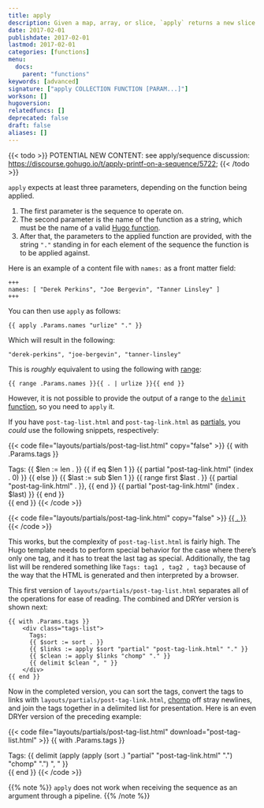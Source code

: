 ```yaml
---
title: apply
description: Given a map, array, or slice, `apply` returns a new slice with a function applied over it.
date: 2017-02-01
publishdate: 2017-02-01
lastmod: 2017-02-01
categories: [functions]
menu:
  docs:
    parent: "functions"
keywords: [advanced]
signature: ["apply COLLECTION FUNCTION [PARAM...]"]
workson: []
hugoversion:
relatedfuncs: []
deprecated: false
draft: false
aliases: []
---
```


{{< todo >}}
POTENTIAL NEW CONTENT: see apply/sequence discussion: https://discourse.gohugo.io/t/apply-printf-on-a-sequence/5722;
{{< /todo >}}

`apply` expects at least three parameters, depending on the function being applied.

1. The first parameter is the sequence to operate on.
2. The second parameter is the name of the function as a string, which must be the name of a valid [Hugo function][functions].
3. After that, the parameters to the applied function are provided, with the string `"."` standing in for each element of the sequence the function is to be applied against.

Here is an example of a content file with `names:` as a front matter field:

```
+++
names: [ "Derek Perkins", "Joe Bergevin", "Tanner Linsley" ]
+++
```

You can then use `apply` as follows:

```
{{ apply .Params.names "urlize" "." }}
```

Which will result in the following:

```
"derek-perkins", "joe-bergevin", "tanner-linsley"
```

This is *roughly* equivalent to using the following with [range]:

```
{{ range .Params.names }}{{ . | urlize }}{{ end }}
```

However, it is not possible to provide the output of a range to the [`delimit` function][delimit], so you need to `apply` it.

If you have `post-tag-list.html` and `post-tag-link.html` as [partials], you *could* use the following snippets, respectively:

{{< code file="layouts/partials/post-tag-list.html" copy="false" >}}
{{ with .Params.tags }}
<div class="tags-list">
  Tags:
  {{ $len := len . }}
  {{ if eq $len 1 }}
    {{ partial "post-tag-link.html" (index . 0) }}
  {{ else }}
    {{ $last := sub $len 1 }}
    {{ range first $last . }}
      {{ partial "post-tag-link.html" . }},
    {{ end }}
    {{ partial "post-tag-link.html" (index . $last) }}
  {{ end }}
</div>
{{ end }}
{{< /code >}}

{{< code file="layouts/partials/post-tag-link.html" copy="false" >}}
<a class="post-tag post-tag-{{ . | urlize }}" href="/tags/{{ . | urlize }}">{{ . }}</a>
{{< /code >}}

This works, but the complexity of `post-tag-list.html` is fairly high. The Hugo template needs to perform special behavior for the case where there’s only one tag, and it has to treat the last tag as special. Additionally, the tag list will be rendered something like `Tags: tag1 , tag2 , tag3` because of the way that the HTML is generated and then interpreted by a browser.

This first version of `layouts/partials/post-tag-list.html` separates all of the operations for ease of reading. The combined and DRYer version is shown next:

```
{{ with .Params.tags }}
    <div class="tags-list">
      Tags:
      {{ $sort := sort . }}
      {{ $links := apply $sort "partial" "post-tag-link.html" "." }}
      {{ $clean := apply $links "chomp" "." }}
      {{ delimit $clean ", " }}
    </div>
{{ end }}
```

Now in the completed version, you can sort the tags, convert the tags to links with `layouts/partials/post-tag-link.html`, [chomp] off stray newlines, and join the tags together in a delimited list for presentation. Here is an even DRYer version of the preceding example:

{{< code file="layouts/partials/post-tag-list.html" download="post-tag-list.html" >}}
    {{ with .Params.tags }}
    <div class="tags-list">
      Tags:
      {{ delimit (apply (apply (sort .) "partial" "post-tag-link.html" ".") "chomp" ".") ", " }}
    </div>
    {{ end }}
{{< /code >}}

{{% note %}}
`apply` does not work when receiving the sequence as an argument through a pipeline.
{{% /note %}}

[chomp]: /functions/chomp/ "See documentation for the chomp function"
[delimit]: /functions/delimit/ "See documentation for the delimit function"
[functions]: /functions/ "See the full list of Hugo functions to see what can be passed as an argument to the apply function."
[partials]: /templates/partials/
[range]: /functions/range/ "Learn the importance of the range function, a fundamental keyword in both Hugo templates and the Go programming language."
